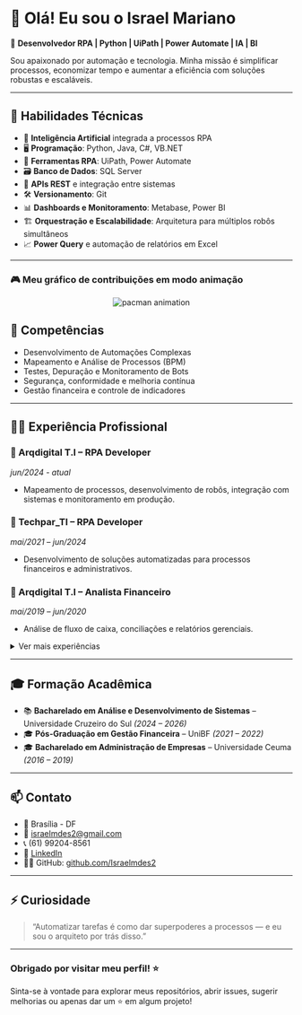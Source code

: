 # 👋 Olá! Eu sou o Israel Mariano

🎯 **Desenvolvedor RPA | Python | UiPath | Power Automate | IA | BI**

Sou apaixonado por automação e tecnologia. Minha missão é simplificar processos, economizar tempo e aumentar a eficiência com soluções robustas e escaláveis.

---

## 🚀 Habilidades Técnicas

- 🧠 **Inteligência Artificial** integrada a processos RPA
- 🖥️ **Programação**: Python, Java, C#, VB.NET
- 🔧 **Ferramentas RPA**: UiPath, Power Automate
- 🗃️ **Banco de Dados**: SQL Server
- 🔌 **APIs REST** e integração entre sistemas
- 🛠️ **Versionamento**: Git
- 📊 **Dashboards e Monitoramento**: Metabase, Power BI
- 🏗️ **Orquestração e Escalabilidade**: Arquitetura para múltiplos robôs simultâneos
- 📈 **Power Query** e automação de relatórios em Excel

---
### 🎮 Meu gráfico de contribuições em modo animação

<p align="center">
  <img src="https://israelmdes2.github.io/Israelmdes2/pacman-contribution-graph.svg" alt="pacman animation" />
</p>

## 🧩 Competências

- Desenvolvimento de Automações Complexas
- Mapeamento e Análise de Processos (BPM)
- Testes, Depuração e Monitoramento de Bots
- Segurança, conformidade e melhoria contínua
- Gestão financeira e controle de indicadores

---

## 🧑‍💻 Experiência Profissional

### 🔹 Arqdigital T.I – RPA Developer  
*jun/2024 - atual*  
- Mapeamento de processos, desenvolvimento de robôs, integração com sistemas e monitoramento em produção.

### 🔹 Techpar_TI – RPA Developer  
*mai/2021 – jun/2024*  
- Desenvolvimento de soluções automatizadas para processos financeiros e administrativos.

### 🔹 Arqdigital T.I – Analista Financeiro  
*mai/2019 – jun/2020*  
- Análise de fluxo de caixa, conciliações e relatórios gerenciais.

<details>
<summary>Ver mais experiências</summary>

### 🔹 Assistente Financeiro – Arqdigital T.I  
*mai/2018 – mai/2019*

### 🔹 Assistente Operacional – Arqdigital T.I  
*mai/2016 – mai/2018*

### 🔹 Jovem Aprendiz – RR Donnelley  
*mai/2015 – mai/2016*

</details>

---

## 🎓 Formação Acadêmica

- 📚 **Bacharelado em Análise e Desenvolvimento de Sistemas** – Universidade Cruzeiro do Sul *(2024 – 2026)*
- 🎓 **Pós-Graduação em Gestão Financeira** – UniBF *(2021 – 2022)*
- 🎓 **Bacharelado em Administração de Empresas** – Universidade Ceuma *(2016 – 2019)*

---

## 📫 Contato

- 📍 Brasília - DF
- 📧 israelmdes2@gmail.com
- 📞 (61) 99204-8561
- 🔗 [LinkedIn](https://www.linkedin.com/in/israel-mariano-devrpa)
- 🧑‍💻 GitHub: [github.com/Israelmdes2](https://github.com/Israelmdes2)

---

## ⚡ Curiosidade

> “Automatizar tarefas é como dar superpoderes a processos — e eu sou o arquiteto por trás disso.”

---

### Obrigado por visitar meu perfil! ⭐  
Sinta-se à vontade para explorar meus repositórios, abrir issues, sugerir melhorias ou apenas dar um ⭐ em algum projeto!
